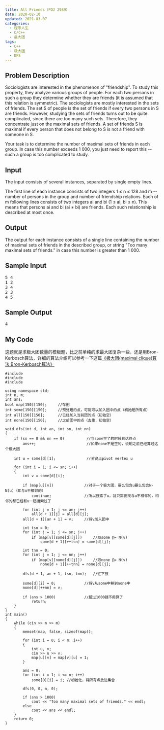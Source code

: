 ```yaml
---
title: All Friends（POJ 2989）
date: 2020-02-10
updated: 2021-03-07
categories:
  - 程序人生
  - C/C++
  - 最大团
tags:
  - C++
  - 极大团
  - DFS
---
```


<h2><strong>Problem Description</strong> </h2>

Sociologists are interested in the phenomenon of "friendship". To study this property, they analyze various groups of people. For each two persons in such a group they determine whether they are friends (it is assumed that this relation is symmetric). The sociologists are mostly interested in the sets of friends. The set S of people is the set of friends if every two persons in S are friends. However, studying the sets of friends turns out to be quite complicated, since there are too many such sets. Therefore, they concentrate just on the maximal sets of friends. A set of friends S is maximal if every person that does not belong to S is not a friend with someone in S.

Your task is to determine the number of maximal sets of friends in each group. In case this number exceeds 1 000, you just need to report this -- such a group is too complicated to study. 

<h2><strong>Input</strong> </h2>

The input consists of several instances, separated by single empty lines.

The first line of each instance consists of two integers 1 ≤ n ≤ 128 and m -- number of persons in the group and number of friendship relations. Each of m following lines consists of two integers ai and bi (1 ≤ ai, bi ≤ n). This means that persons ai and bi (ai ≠ bi) are friends. Each such relationship is described at most once. 

<h2><strong>Output</strong> </h2>

The output for each instance consists of a single line containing the number of maximal sets of friends in the described group, or string "Too many maximal sets of friends." in case this number is greater than 1 000. </pre>

<h2><strong>Sample Input</strong> </h2>

<pre class="wp-block-preformatted">5 4
1 2
3 4
2 3
4 5</pre>

<h2><strong>Sample Output</strong> </h2>

<pre class="wp-block-preformatted">4</pre>

<h2>My Code</h2>

<p>这题就是求极大团数量的模板题，比之前单纯的求最大团复杂一些，还是用Bron-Kerbosch算法，详细的算法介绍可以参考一下这篇<a href="https://www.jianshu.com/p/437bd6936dad">《极大团(maximal clique)算法:Bron-Kerbosch算法》</a></p>

<pre class="wp-block-code"><code lang="cpp" class="language-cpp line-numbers">#include <iostream>
#include <cstring>
#include <string>

using namespace std;
int n, m;
int ans;
bool map[150][150];     //存图
int some[150][150];     //预处理的点，可能可以加入团中的点（初始是所有点）
int all[150][150];      //已经加入当前团的点（初始空）
int none[150][150];     //之前团中的点（去重，初始空）

void dfs(int d, int an, int sn, int nn)
{
    if (sn == 0 && nn == 0)          //当some空了的时候到达终点
        ans++;                       //如果none不是空的，说明之前已经算过这个极大团

    int u = some[d][1];              //关键点pivot vertex u

    for (int i = 1; i <= sn; i++)
    {
        int v = some[d][i];

        if (map[u][v])              //对于一个极大团，要么包含u要么包含N-N(u)（即与u不相邻的）
            continue;               //所以搜索了u，就只需要找与u不相邻的，相邻的都已经和u一起搜索过了

        for (int j = 1; j <= an; j++)
            all[d + 1][j] = all[d][j];
        all[d + 1][an + 1] = v;     //将v加入团中

        int tsn = 0;
        for (int j = 1; j <= sn; j++)
            if (map[v][some[d][j]])     //取some ⋂= N(v)
                some[d + 1][++tsn] = some[d][j];

        int tnn = 0;
        for (int j = 1; j <= nn; j++)
            if (map[v][none[d][j]])     //取none ⋂= N(v)
                none[d + 1][++tnn] = none[d][j];

        dfs(d + 1, an + 1, tsn, tnn);   //往下搜

        some[d][i] = 0;             //将v从some中移到none中
        none[d][++nn] = v;

        if (ans > 1000)             //超过1000就不用算了
            return;
    }
}
int main()
{
    while (cin >> n >> m)
    {
        memset(map, false, sizeof(map));

        for (int i = 0; i < m; i++)
        {
            int u, v;
            cin >> u >> v;
            map[u][v] = map[v][u] = 1;
        }

        ans = 0;
        for (int i = 1; i <= n; i++)
            some[0][i] = i; //初始化，将所有点放进集合

        dfs(0, 0, n, 0);

        if (ans > 1000)
            cout << "Too many maximal sets of friends." << endl;
        else
            cout << ans << endl;
    }
    return 0;
}</code></pre>
